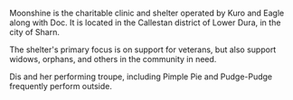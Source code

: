 Moonshine is the charitable clinic and shelter operated by Kuro and Eagle along with Doc. It is located in the Callestan district of Lower Dura, in the city of Sharn.

The shelter's primary focus is on support for veterans, but also support widows, orphans, and others in the community in need.

Dis and her performing troupe, including Pimple Pie and Pudge-Pudge frequently perform outside.
